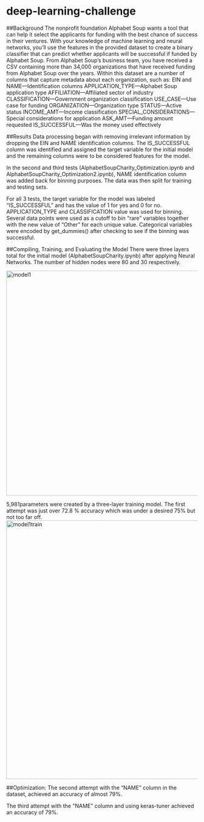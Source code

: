# deep-learning-challenge

##Background
The nonprofit foundation Alphabet Soup wants a tool that can help it select the applicants for funding with the best chance of success in their ventures. With your knowledge of machine learning and neural networks, you’ll use the features in the provided dataset to create a binary classifier that can predict whether applicants will be successful if funded by Alphabet Soup.
From Alphabet Soup’s business team, you have received a CSV containing more than 34,000 organizations that have received funding from Alphabet Soup over the years. Within this dataset are a number of columns that capture metadata about each organization, such as:
EIN and NAME—Identification columns
APPLICATION_TYPE—Alphabet Soup application type
AFFILIATION—Affiliated sector of industry
CLASSIFICATION—Government organization classification
USE_CASE—Use case for funding
ORGANIZATION—Organization type
STATUS—Active status
INCOME_AMT—Income classification
SPECIAL_CONSIDERATIONS—Special considerations for application
ASK_AMT—Funding amount requested
IS_SUCCESSFUL—Was the money used effectively

##Results
Data processing began with removing irrelevant information by dropping the EIN and NAME identification columns.  The IS_SUCCESSFUL column was identified and assigned the target variable for the initial model and the remaining columns were to be considered features for the model.

In the second and third tests (AlphabetSoupCharity_Optimization.ipynb and AlphabetSoupCharity_Optimization2.ipynb), NAME identification column was added back for binning purposes. The data was then split for training and testing sets. 

For all 3 tests, the target variable for the model was labeled “IS_SUCCESSFUL” and has the value of 1 for yes and 0 for no. APPLICATION_TYPE and CLASSIFICATION value was used for binning. Several data points were used as a cutoff to bin “rare” variables together with the new value of “Other” for each unique value. Categorical variables were encoded by get_dummies() after checking to see if the binning was successful.

##Compiling, Training, and Evaluating the Model
There were three layers total for the initial model (AlphabetSoupCharity.ipynb) after applying Neural Networks. The number of hidden nodes were 80 and 30 respectively.

<img width="593" alt="model1" src="https://github.com/debralisa/deep-learning-challenge/assets/123344011/1c9e5089-faad-447f-b031-d8cb0e3587ea">

5,981parameters were created by a three-layer training model. The first attempt was just over 72.8 % accuracy which was under a desired 75% but not too far off.
<img width="682" alt="model1train" src="https://github.com/debralisa/deep-learning-challenge/assets/123344011/2337a4d2-4365-451c-9bd8-3b456882e77c">

##Optimization:
The second attempt with the “NAME” column in the dataset, achieved an accuracy of almost 79%. 

The third attempt with the "NAME" column and using keras-tuner achieved an accuracy of 79%.
